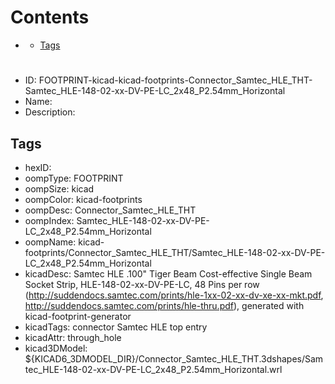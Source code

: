 



Contents
========

* [](#)
	* [Tags](#tags)

# 

- ID: FOOTPRINT-kicad-kicad-footprints-Connector_Samtec_HLE_THT-Samtec_HLE-148-02-xx-DV-PE-LC_2x48_P2.54mm_Horizontal
- Name: 
- Description: 

## Tags

- hexID: 
- oompType: FOOTPRINT
- oompSize: kicad
- oompColor: kicad-footprints
- oompDesc: Connector_Samtec_HLE_THT
- oompIndex: Samtec_HLE-148-02-xx-DV-PE-LC_2x48_P2.54mm_Horizontal
- oompName: kicad-footprints/Connector_Samtec_HLE_THT/Samtec_HLE-148-02-xx-DV-PE-LC_2x48_P2.54mm_Horizontal
- kicadDesc: Samtec HLE .100" Tiger Beam Cost-effective Single Beam Socket Strip, HLE-148-02-xx-DV-PE-LC, 48 Pins per row (http://suddendocs.samtec.com/prints/hle-1xx-02-xx-dv-xe-xx-mkt.pdf, http://suddendocs.samtec.com/prints/hle-thru.pdf), generated with kicad-footprint-generator
- kicadTags: connector Samtec HLE top entry
- kicadAttr: through_hole
- kicad3DModel: ${KICAD6_3DMODEL_DIR}/Connector_Samtec_HLE_THT.3dshapes/Samtec_HLE-148-02-xx-DV-PE-LC_2x48_P2.54mm_Horizontal.wrl
